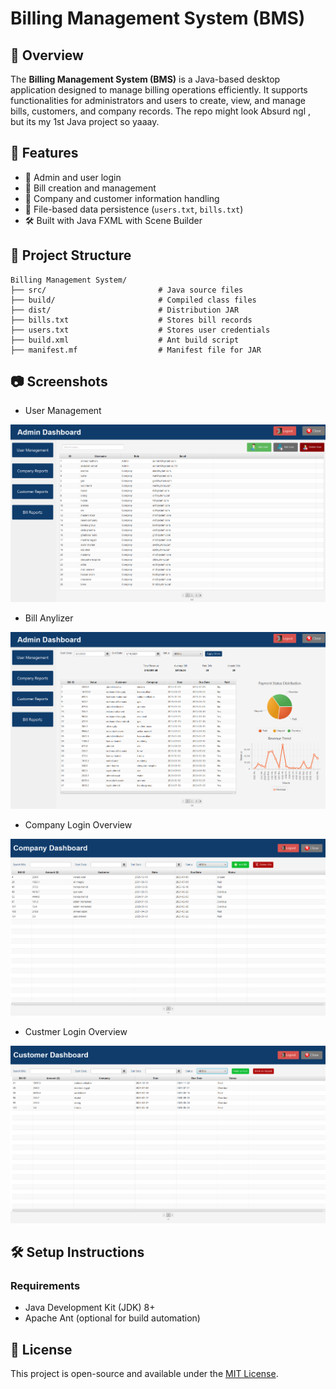 # Billing Management System (BMS)

## 📌 Overview

The **Billing Management System (BMS)** is a Java-based desktop application designed to manage billing operations efficiently. It supports functionalities for administrators and users to create, view, and manage bills, customers, and company records. The repo might look Absurd ngl , but its my 1st Java project so yaaay.

## 🚀 Features

- 🔐 Admin and user login
- 🧾 Bill creation and management
- 🏢 Company and customer information handling
- 📂 File-based data persistence (`users.txt`, `bills.txt`)
- 🛠 Built with Java FXML with Scene Builder

## 📁 Project Structure

```
Billing Management System/
├── src/                         # Java source files
├── build/                       # Compiled class files
├── dist/                        # Distribution JAR
├── bills.txt                    # Stores bill records
├── users.txt                    # Stores user credentials
├── build.xml                    # Ant build script
├── manifest.mf                  # Manifest file for JAR
```

## 📷 Screenshots

- User Management

![GitHub Logo](https://github.com/FearThePLOTO/Billing-Management-System/blob/main/assets/User%20manager.png)


- Bill Anylizer

![GitHub Logo](https://github.com/FearThePLOTO/Billing-Management-System/blob/main/assets/Bill%20anylasis.png)


- Company Login Overview

![GitHub Logo](https://github.com/FearThePLOTO/Billing-Management-System/blob/main/assets/Company%20login.png)


- Custmer Login Overview

![GitHub Logo](https://github.com/FearThePLOTO/Billing-Management-System/blob/main/assets/Customer%20login.png)


## 🛠 Setup Instructions

### Requirements

- Java Development Kit (JDK) 8+
- Apache Ant (optional for build automation)

## 📄 License

This project is open-source and available under the [MIT License](LICENSE).

